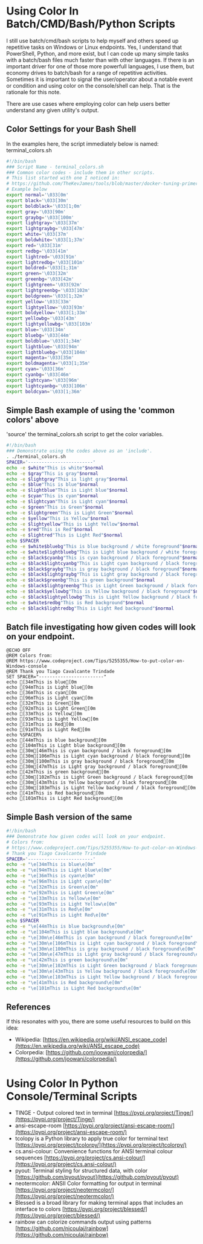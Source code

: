 # Using Color In Batch/CMD/Bash/Python Scripts  

I still use batch/cmd/bash scripts to help myself and others speed up repetitive tasks on Windows or Linux endpoints.  Yes, I understand that PowerShell, Python, and more exist, but I can code up many simple tasks with a batch/bash files much faster than with other languages.  If there is an important driver for one of those more powerfull languages, I use them, but economy drives to batch/bash for a range of repetitive activities.  Sometimes it is important to signal the user/operator about a notable event or condition and using color on the console/shell can help.  That is the rationale for this note.  

There are use cases where employing color can help users better understand any given utility's output.  

## Color Settings for your Bash Shell  
In the examples here, the script immediately below is named: terminal_colors.sh  
```bash
#!/bin/bash
### Script Name - terminal_colors.sh
### Common color codes - include them in other scripts.
# This list started with one I noticed in: 
# https://github.com/TheKevJames/tools/blob/master/docker-tuning-primer/root/tuning-primer.sh
# Example below
export normal='\033[0m'
export black='\033[30m'
export boldblack='\033[1;0m'
export gray='\033[90m'
export graybg='\033[100m'
export lightgray='\033[37m'
export lightgraybg='\033[47m'
export white='\033[37m'
export boldwhite='\033[1;37m'
export red='\033[31m'
export redbg='\033[41m'
export lightred='\033[91m'
export lightredbg='\033[101m'
export boldred='\033[1;31m'
export green='\033[32m'
export greenbg='\033[42m'
export lightgreen='\033[92m'
export lightgreenbg='\033[102m'
export boldgreen='\033[1;32m'
export yellow='\033[33m'
export lightyellow='\033[93m'
export boldyellow='\033[1;33m'
export yellowbg='\033[43m'
export lightyellowbg='\033[103m'
export blue='\033[34m'
export bluebg='\033[44m'
export boldblue='\033[1;34m'
export lightblue='\033[94m'
export lightbluebg='\033[104m'
export magenta='\033[35m'
export boldmagenta='\033[1;35m'
export cyan='\033[36m'
export cyanbg='\033[46m'
export lightcyan='\033[96m'
export lightcyanbg='\033[106m'
export boldcyan='\033[1;36m'

```

## Simple Bash example of using the 'common colors' above  
'source' the terminal_colors.sh script to get the color variables.  
```bash
#!/bin/bash
### Demonstrate using the codes above as an 'include'.
. ./terminal_colors.sh
SPACER='------------------------'
echo -e $white"This is white"$normal
echo -e $gray"This is gray"$normal
echo -e $lightgray"This is light gray"$normal
echo -e $blue"This is blue"$normal
echo -e $lightblue"This is Light blue"$normal
echo -e $cyan"This is cyan"$normal
echo -e $lightcyan"This is Light cyan"$normal
echo -e $green"This is Green"$normal
echo -e $lightgreen"This is Light Green"$normal
echo -e $yellow"This is Yellow"$normal
echo -e $lightyellow"This is Light Yellow"$normal
echo -e $red"This is Red"$normal
echo -e $lightred"This is Light Red"$normal
echo $SPACER
echo -e $white$bluebg"This is blue background / white foreground"$normal
echo -e $white$lightbluebg"This is Light blue background / white foreground"$normal
echo -e $black$cyanbg"This is cyan background / black foreground"$normal
echo -e $black$lightcyanbg"This is Light cyan background / black foreground"$normal
echo -e $black$graybg"This is gray background / black foreground"$normal
echo -e $black$lightgraybg"This is Light gray background / black foreground"$normal
echo -e $black$greenbg"This is green background"$normal
echo -e $black$lightgreenbg"This is Light Green background / black foreground"$normal
echo -e $black$yellowbg"This is Yellow background / black foreground"$normal
echo -e $black$lightyellowbg"This is Light Yellow background / black foreground"$normal
echo -e $white$redbg"This is Red background"$normal
echo -e $black$lightredbg"This is Light Red background"$normal

```

## Batch file investigating how given codes will look on your endpoint.  
```batch
@ECHO OFF
@REM Colors from:
@REM https://www.codeproject.com/Tips/5255355/How-to-put-color-on-Windows-console
@REM Thank you Tiago Cavalcante Trindade
SET SPACER="------------------------"
echo [34mThis is blue[0m
echo [94mThis is Light blue[0m
echo [36mThis is cyan[0m
echo [96mThis is Light cyan[0m
echo [32mThis is Green[0m
echo [92mThis is Light Green[0m
echo [33mThis is Yellow[0m
echo [93mThis is Light Yellow[0m
echo [31mThis is Red[0m
echo [91mThis is Light Red[0m
echo %SPACER%
echo [44mThis is blue background[0m
echo [104mThis is Light blue background[0m
echo [30m[46mThis is cyan background / black foreground[0m
echo [30m[106mThis is Light cyan background / black foreground[0m
echo [30m[100mThis is gray background / black foreground[0m
echo [30m[47mThis is Light gray background / black foreground[0m
echo [42mThis is green background[0m
echo [30m[102mThis is Light Green background / black foreground[0m
echo [30m[43mThis is Yellow background / black foreground[0m
echo [30m[103mThis is Light Yellow background / black foreground[0m
echo [41mThis is Red background[0m
echo [101mThis is Light Red background[0m

```
  
## Simple Bash version of the same
```bash
#!/bin/bash
### Demonstrate how given codes will look on your endpoint.
# Colors from:
# https://www.codeproject.com/Tips/5255355/How-to-put-color-on-Windows-console
# Thank you Tiago Cavalcante Trindade
SPACER='------------------------'
echo -e "\e[34mThis is blue\e[0m"
echo -e "\e[94mThis is Light blue\e[0m"
echo -e "\e[36mThis is cyan\e[0m"
echo -e "\e[96mThis is Light cyan\e[0m"
echo -e "\e[32mThis is Green\e[0m"
echo -e "\e[92mThis is Light Green\e[0m"
echo -e "\e[33mThis is Yellow\e[0m"
echo -e "\e[93mThis is Light Yellow\e[0m"
echo -e "\e[31mThis is Red\e[0m"
echo -e "\e[91mThis is Light Red\e[0m"
echo $SPACER
echo -e "\e[44mThis is blue background\e[0m"
echo -e "\e[104mThis is Light blue background\e[0m"
echo -e "\e[30m\e[46mThis is cyan background / black foreground\e[0m"
echo -e "\e[30m\e[106mThis is Light cyan background / black foreground\e[0m"
echo -e "\e[30m\e[100mThis is gray background / black foreground\e[0m"
echo -e "\e[30m\e[47mThis is Light gray background / black foreground\e[0m"
echo -e "\e[42mThis is green background\e[0m"
echo -e "\e[30m\e[102mThis is Light Green background / black foreground\e[0m"
echo -e "\e[30m\e[43mThis is Yellow background / black foreground\e[0m"
echo -e "\e[30m\e[103mThis is Light Yellow background / black foreground\e[0m"
echo -e "\e[41mThis is Red background\e[0m"
echo -e "\e[101mThis is Light Red background\e[0m"

```

## References  
If this resonates with you, there are some useful resources to build on this idea:  
* Wikipedia: [https://en.wikipedia.org/wiki/ANSI_escape_code](https://en.wikipedia.org/wiki/ANSI_escape_code)  
* Colorpedia: [https://github.com/joowani/colorpedia/](https://github.com/joowani/colorpedia/)


# Using Color In Python Console/Terminal Scripts  
* TINGE - Output colored text in terminal [https://pypi.org/project/Tinge/](https://pypi.org/project/Tinge/)  
* ansi-escape-room [https://pypi.org/project/ansi-escape-room/](https://pypi.org/project/ansi-escape-room/)  
* tcolopy is a Python library to apply true color for terminal text [https://pypi.org/project/tcolorpy/](https://pypi.org/project/tcolorpy/)  
* cs.ansi-colour: Convenience functions for ANSI terminal colour sequences [https://pypi.org/project/cs.ansi-colour/](https://pypi.org/project/cs.ansi-colour/)  
* pyout: Terminal styling for structured data, with color [https://github.com/pyout/pyout](https://github.com/pyout/pyout)  
* neotermcolor: ANSII Color formatting for output in terminal [https://pypi.org/project/neotermcolor/](https://pypi.org/project/neotermcolor/)  
* Blessed is a broad library for making terminal apps that includes an interface to colors [https://pypi.org/project/blessed/](https://pypi.org/project/blessed/)  
* rainbow can colorize commands output using patterns [https://github.com/nicoulaj/rainbow](https://github.com/nicoulaj/rainbow)  
